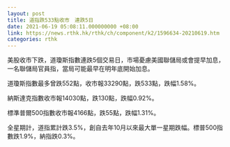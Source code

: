 ```yaml
---
layout: post
title: 道指跌533點收市　連跌5日
date: 2021-06-19 05:08:11.000000000 +08:00
link: https://news.rthk.hk/rthk/ch/component/k2/1596634-20210619.htm
categories: rthk
---
```


美股收市下跌，道瓊斯指數連跌5個交易日，市場憂慮美國聯儲局或會提早加息，一名聯儲局官員指，當局可能最早在明年底開始加息。

道瓊斯指數最多曾跌552點，收市報33290點，跌533點，跌幅1.58%。

納斯達克指數收市報14030點，跌130點，跌幅0.92%。

標準普爾500指數收市報4166點，跌55點，跌幅1.31%。

全星期計，道指累計跌3.5%，創自去年10月以來最大單一星期跌幅。標普500指數跌1.9%，納指跌0.3%。
